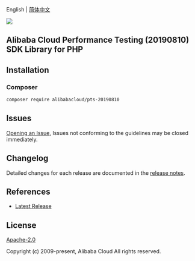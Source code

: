 English | [简体中文](README-CN.md)

![](https://aliyunsdk-pages.alicdn.com/icons/AlibabaCloud.svg)

## Alibaba Cloud Performance Testing (20190810) SDK Library for PHP

## Installation

### Composer

```bash
composer require alibabacloud/pts-20190810
```

## Issues

[Opening an Issue](https://github.com/aliyun/alibabacloud-sdk/issues/new), Issues not conforming to the guidelines may be closed immediately.

## Changelog

Detailed changes for each release are documented in the [release notes](./ChangeLog.txt).

## References

* [Latest Release](https://github.com/aliyun/alibabacloud-sdk)

## License

[Apache-2.0](http://www.apache.org/licenses/LICENSE-2.0)

Copyright (c) 2009-present, Alibaba Cloud All rights reserved.
